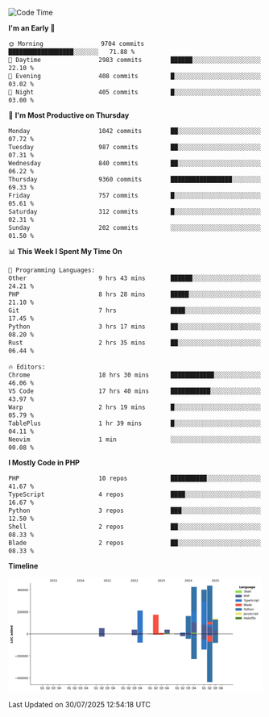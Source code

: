<!--START_SECTION:waka-->
![Code Time](http://img.shields.io/badge/Code%20Time-3%2C920%20hrs%2029%20mins-blue)

**I'm an Early 🐤** 

```text
🌞 Morning                9704 commits        ██████████████████░░░░░░░   71.88 % 
🌆 Daytime                2983 commits        ██████░░░░░░░░░░░░░░░░░░░   22.10 % 
🌃 Evening                408 commits         █░░░░░░░░░░░░░░░░░░░░░░░░   03.02 % 
🌙 Night                  405 commits         █░░░░░░░░░░░░░░░░░░░░░░░░   03.00 % 
```
📅 **I'm Most Productive on Thursday** 

```text
Monday                   1042 commits        ██░░░░░░░░░░░░░░░░░░░░░░░   07.72 % 
Tuesday                  987 commits         ██░░░░░░░░░░░░░░░░░░░░░░░   07.31 % 
Wednesday                840 commits         ██░░░░░░░░░░░░░░░░░░░░░░░   06.22 % 
Thursday                 9360 commits        █████████████████░░░░░░░░   69.33 % 
Friday                   757 commits         █░░░░░░░░░░░░░░░░░░░░░░░░   05.61 % 
Saturday                 312 commits         █░░░░░░░░░░░░░░░░░░░░░░░░   02.31 % 
Sunday                   202 commits         ░░░░░░░░░░░░░░░░░░░░░░░░░   01.50 % 
```


📊 **This Week I Spent My Time On** 

```text
💬 Programming Languages: 
Other                    9 hrs 43 mins       ██████░░░░░░░░░░░░░░░░░░░   24.21 % 
PHP                      8 hrs 28 mins       █████░░░░░░░░░░░░░░░░░░░░   21.10 % 
Git                      7 hrs               ████░░░░░░░░░░░░░░░░░░░░░   17.45 % 
Python                   3 hrs 17 mins       ██░░░░░░░░░░░░░░░░░░░░░░░   08.20 % 
Rust                     2 hrs 35 mins       ██░░░░░░░░░░░░░░░░░░░░░░░   06.44 % 

🔥 Editors: 
Chrome                   18 hrs 30 mins      ████████████░░░░░░░░░░░░░   46.06 % 
VS Code                  17 hrs 40 mins      ███████████░░░░░░░░░░░░░░   43.97 % 
Warp                     2 hrs 19 mins       █░░░░░░░░░░░░░░░░░░░░░░░░   05.79 % 
TablePlus                1 hr 39 mins        █░░░░░░░░░░░░░░░░░░░░░░░░   04.11 % 
Neovim                   1 min               ░░░░░░░░░░░░░░░░░░░░░░░░░   00.08 % 
```

**I Mostly Code in PHP** 

```text
PHP                      10 repos            ██████████░░░░░░░░░░░░░░░   41.67 % 
TypeScript               4 repos             ████░░░░░░░░░░░░░░░░░░░░░   16.67 % 
Python                   3 repos             ███░░░░░░░░░░░░░░░░░░░░░░   12.50 % 
Shell                    2 repos             ██░░░░░░░░░░░░░░░░░░░░░░░   08.33 % 
Blade                    2 repos             ██░░░░░░░░░░░░░░░░░░░░░░░   08.33 % 
```



**Timeline**

![Lines of Code chart](https://raw.githubusercontent.com/abrahamgreyson/abrahamgreyson/main/assets/bar_graph.png)


 Last Updated on 30/07/2025 12:54:18 UTC
<!--END_SECTION:waka-->
